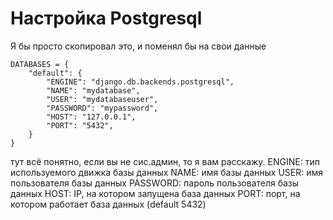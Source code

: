 # Настройка Postgresql 

Я бы просто скопировал это, и поменял бы на свои данные
```
DATABASES = {
    "default": {
        "ENGINE": "django.db.backends.postgresql",
        "NAME": "mydatabase",
        "USER": "mydatabaseuser",
        "PASSWORD": "mypassword",
        "HOST": "127.0.0.1",
        "PORT": "5432",
    }
}
```

тут всё понятно, если вы не сис.админ, то я вам расскажу.
ENGINE: тип используемого движка базы данных
NAME: имя базы данных
USER: имя пользователя базы данных
PASSWORD: пароль пользователя базы данных
HOST: IP, на котором запущена база данных
PORT: порт, на котором работает база данных (default 5432)

